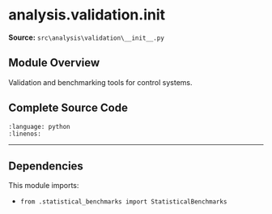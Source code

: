 # analysis.validation.__init__

**Source:** `src\analysis\validation\__init__.py`

## Module Overview

Validation and benchmarking tools for control systems.

## Complete Source Code

```{literalinclude} ../../../src/analysis/validation/__init__.py
:language: python
:linenos:
```

---

## Dependencies

This module imports:

- `from .statistical_benchmarks import StatisticalBenchmarks`
